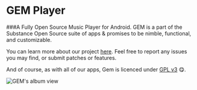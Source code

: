 # GEM Player
###A Fully Open Source Music Player for Android.
GEM is a part of the Substance Open Source suite of apps & promises to be nimble, functional, and customizable.

You can learn more about our project [here](http://substanceproject.net).
Feel free to report any issues you may find, or submit patches or features.

And of course, as with all of our apps, Gem is licenced under [GPL v3](http://www.gnu.org/licenses/gpl-3.0.html) :yum:.


![GEM's album view](http://substanceproject.net/images/gem/gem_album_view_small.png)

